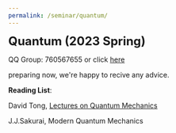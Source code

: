 ```yaml
---
permalink: /seminar/quantum/
---
```



**<font size=5>Quantum (2023 Spring)</font>**

QQ Group: 760567655 or click [here](https://jq.qq.com/?_wv=1027&k=pdL4Q0uj)


preparing now, we're happy to recive any advice.

**Reading List**:

David Tong, [Lectures on Quantum Mechanics](https://www.damtp.cam.ac.uk/user/tong/quantum.html)

J.J.Sakurai, Modern Quantum Mechanics